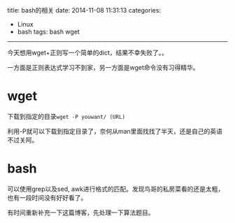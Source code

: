 title: bash的相关
date: 2014-11-08 11:31:13
categories: 
- Linux
- bash
tags: bash wget
---


今天想用wget+正则写一个简单的dict，结果不幸失败了。。

<!--more-->

一方面是正则表达式学习不到家，另一方面是wget命令没有习得精华。

wget
===

下载到指定的目录`wget -P youwant/ (URL)`

利用-P就可以下载到指定目录了，奈何从man里面找找了半天，还是自己的英语不过关阿。

bash
===

可以使用grep以及sed, awk进行格式的匹配。发现鸟哥的私房菜看的还是太粗，也有一段时间没有好好看了。

有时间重新补充一下这篇博客，先处理一下算法题目。
